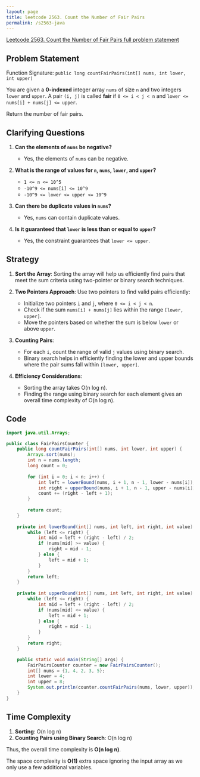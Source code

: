 ```yaml
---
layout: page
title: leetcode 2563. Count the Number of Fair Pairs
permalink: /s2563-java
---
```

[Leetcode 2563. Count the Number of Fair Pairs full problem statement](https://algoadvance.github.io/algoadvance/l2563)
## Problem Statement

Function Signature: `public long countFairPairs(int[] nums, int lower, int upper)`

You are given a **0-indexed** integer array `nums` of size `n` and two integers `lower` and `upper`. A pair `(i, j)` is called **fair** if `0 <= i < j < n` and `lower <= nums[i] + nums[j] <= upper`.

Return the number of fair pairs.

## Clarifying Questions

1. **Can the elements of `nums` be negative?**
   - Yes, the elements of `nums` can be negative.
  
2. **What is the range of values for `n`, `nums`, `lower`, and `upper`?**
   - `1 <= n <= 10^5`
   - `-10^9 <= nums[i] <= 10^9`
   - `-10^9 <= lower <= upper <= 10^9`

3. **Can there be duplicate values in `nums`?**
   - Yes, `nums` can contain duplicate values.

4. **Is it guaranteed that `lower` is less than or equal to `upper`?**
   - Yes, the constraint guarantees that `lower <= upper`.

## Strategy

1. **Sort the Array**: Sorting the array will help us efficiently find pairs that meet the sum criteria using two-pointer or binary search techniques.
  
2. **Two Pointers Approach**: Use two pointers to find valid pairs efficiently:
   - Initialize two pointers `i` and `j`, where `0 <= i < j < n`.
   - Check if the sum `nums[i] + nums[j]` lies within the range `[lower, upper]`.
   - Move the pointers based on whether the sum is below `lower` or above `upper`.

3. **Counting Pairs**:
   - For each `i`, count the range of valid `j` values using binary search.
   - Binary search helps in efficiently finding the lower and upper bounds where the pair sums fall within `[lower, upper]`.

4. **Efficiency Considerations**:
   - Sorting the array takes O(n log n).
   - Finding the range using binary search for each element gives an overall time complexity of O(n log n).

## Code

```java
import java.util.Arrays;

public class FairPairsCounter {
    public long countFairPairs(int[] nums, int lower, int upper) {
        Arrays.sort(nums);
        int n = nums.length;
        long count = 0;
        
        for (int i = 0; i < n; i++) {
            int left = lowerBound(nums, i + 1, n - 1, lower - nums[i]);
            int right = upperBound(nums, i + 1, n - 1, upper - nums[i]);
            count += (right - left + 1);
        }
        
        return count;
    }
    
    private int lowerBound(int[] nums, int left, int right, int value) {
        while (left <= right) {
            int mid = left + (right - left) / 2;
            if (nums[mid] >= value) {
                right = mid - 1;
            } else {
                left = mid + 1;
            }
        }
        return left;
    }
    
    private int upperBound(int[] nums, int left, int right, int value) {
        while (left <= right) {
            int mid = left + (right - left) / 2;
            if (nums[mid] <= value) {
                left = mid + 1;
            } else {
                right = mid - 1;
            }
        }
        return right;
    }

    public static void main(String[] args) {
        FairPairsCounter counter = new FairPairsCounter();
        int[] nums = {1, 4, 2, 3, 5};
        int lower = 4;
        int upper = 8;
        System.out.println(counter.countFairPairs(nums, lower, upper)); // Output the count
    }
}
```

## Time Complexity

1. **Sorting**: O(n log n)
2. **Counting Pairs using Binary Search**: O(n log n)

Thus, the overall time complexity is **O(n log n)**.

The space complexity is **O(1)** extra space ignoring the input array as we only use a few additional variables.